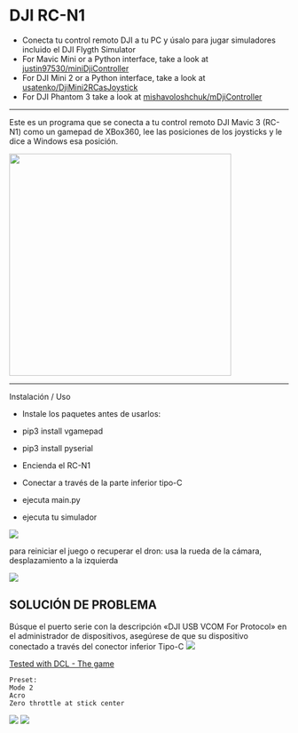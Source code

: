 DJI RC-N1
===============
 - Conecta tu control remoto DJI a tu PC y úsalo para jugar simuladores incluido el DJI Flygth Simulator
  - For Mavic Mini or a Python interface, take a look at [justin97530/miniDjiController](https://github.com/justin97530/miniDjiController)
 - For DJI Mini 2 or a Python interface, take a look at [usatenko/DjiMini2RCasJoystick](https://github.com/usatenko/DjiMini2RCasJoystick)
 - For DJI Phantom 3 take a look at [mishavoloshchuk/mDjiController](https://github.com/mishavoloshchuk/mDjiController)
-----------------------------------------------------------------------------


Este es un programa que se conecta a tu control remoto DJI Mavic 3 (RC-N1) como un gamepad de XBox360, lee las posiciones de los joysticks y le dice a Windows esa posición.

<img height="400" src="DJI-RC-N1-Remote-Controller.png" width="400"/>

-----------------------------------------------------------------------------
Instalación / Uso
- Instale los paquetes antes de usarlos:
- pip3 install vgamepad
- pip3 install pyserial

- Encienda el RC-N1
- Conectar a través de la parte inferior tipo-C
- ejecuta main.py
- ejecuta tu simulador

![](connect_ok.png)

para reiniciar el juego o recuperar el dron: usa la rueda de la cámara, desplazamiento a la izquierda

![](control.png)


SOLUCIÓN DE PROBLEMA
-----------------------------------------------------------------------------
Búsque el puerto serie con la descripción «DJI USB VCOM For Protocol» en el administrador de dispositivos,
asegúrese de que su dispositivo conectado a través del conector inferior Tipo-C
![](connect.png)

[Tested with DCL - The game](https://store.steampowered.com/app/964570/DCL__The_Game/) 

    Preset:
    Mode 2
    Acro
    Zero throttle at stick center

![](preset1.png)
![](preset2.png)
